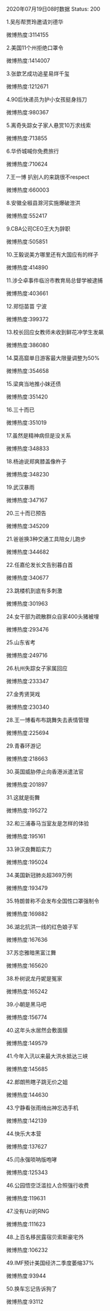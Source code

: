 2020年07月19日08时数据
Status: 200

1.吴彤帮贾玲邀请刘德华

微博热度:3114155

2.美国11个州拒绝口罩令

微博热度:1414007

3.张歆艺成功追星易烊千玺

微博热度:1212671

4.90后快递员为护小女孩挺身挡刀

微博热度:980367

5.离奇失踪女子家人悬赏10万求线索

微博热度:713855

6.华侨城喊你免费旅行

微博热度:710624

7.王一博 扒别人的来跳很不respect

微博热度:660003

8.安徽全椒县滁河实施爆破泄洪

微博热度:552417

9.CBA公司CEO王大为辞职

微博热度:505851

10.王毅说美方哪里还有大国应有的样子

微博热度:414890

11.涉仝卓事件临汾市教育局总督学被逮捕

微博热度:403661

12.郑恺苗苗 宁波

微博热度:399372

13.校长回应女教师未收到鲜花冲学生发飙

微博热度:386080

14.莫高窟单日游客最大限量调整为50%

微博热度:354658

15.梁爽当地推小妹还债

微博热度:351420

16.三十而已

微博热度:351019

17.虽然是精神病但是没关系

微博热度:348833

18.杨迪说郑爽膝盖像杵子

微博热度:348230

19.武汉暴雨

微博热度:347167

20.三十而已预告

微博热度:345209

21.爸爸换3种交通工具陪女儿跑步

微博热度:344682

22.任嘉伦发长文告别暮白首

微博热度:340677

23.跳楼机到底有多刺激

微博热度:301963

24.女干部为疏散群众自家400头猪被埋

微博热度:293476

25.山东省考

微博热度:249716

26.杭州失踪女子家属回应

微博热度:233347

27.金秀贤哭戏

微博热度:230340

28.王一博看布布跳舞失去表情管理

微博热度:225694

29.青春环游记

微博热度:218663

30.英国威胁停止向香港派遣法官

微博热度:201897

31.这就是街舞

微博热度:195272

32.和三浦春马当室友是怎样的体验

微博热度:195161

33.钟汉良舞蹈实力

微博热度:195024

34.美国新冠肺炎超369万例

微博热度:193479

35.特朗普称不会发布全国性口罩强制令

微博热度:169882

36.湖北抗洪一线的红色娘子军

微博热度:167636

37.苏恋雅暗黑富江舞

微博热度:165620

38.朴树说龙丹妮是冤家

微博热度:165242

39.小朝是黑马吧

微博热度:156774

40.这年头水居然会敷面膜

微博热度:149579

41.今年入汛以来最大洪水抵达三峡

微博热度:145685

42.郎朗熊瞎子跳无价之姐

微博热度:144630

43.宁静看张雨绮出神忘选手机

微博热度:142139

44.快乐大本营

微博热度:137627

45.闫永强唢呐版咆哮

微博热度:125343

46.公园悟空泛滥拉人合照强行收费

微博热度:119631

47.没有Uzi的RNG

微博热度:111623

48.上百名移民露宿贝索斯豪宅外

微博热度:106232

49.IMF预计美国经济二季度萎缩37%

微博热度:93944

50.换车忘记告诉狗了

微博热度:93112

